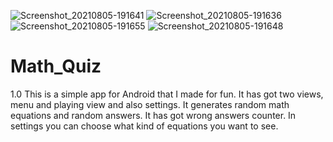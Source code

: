 ![Screenshot_20210805-191641](https://user-images.githubusercontent.com/39773024/128377453-b76574be-d2ae-4990-96c6-b06c2a52f754.png)
![Screenshot_20210805-191636](https://user-images.githubusercontent.com/39773024/128377463-dc9000ec-4022-41af-b021-13dd38347c00.png)
![Screenshot_20210805-191655](https://user-images.githubusercontent.com/39773024/128377465-bec82ff0-737f-4d18-8e4a-13c1ebd94d9f.png)
![Screenshot_20210805-191648](https://user-images.githubusercontent.com/39773024/128377468-ef636ebd-47af-4ee6-aebd-66b86ca10117.png)
# Math_Quiz
1.0
This is a simple app for Android that I made for fun. 
It has got two views, menu and playing view and also settings.
It generates random math equations and random answers. 
It has got wrong answers counter.
In settings you can choose what kind of equations you want to see. 
